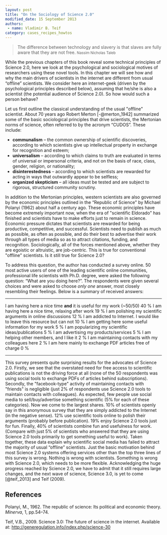 ```yaml
---
layout: post
title: "On the Sociology of Science 2.0"
modified_date: 15 September 2013
authors:
 - name: Vladimir B. Teif
category: cases_recipes_howtos
---
```


> The difference between technology and slavery is that slaves are fully aware that they are not free.
<small>Nassim Nicholas Taleb</small>

While the previous chapters of this book reveal some technical
principles of Science 2.0, here we look at the psychological and
sociological motives of researchers using these novel tools. In this
chapter we will see how and why the main drivers of scientists in the
internet are different from usual “offline” scientists. We consider here
an internet-geek (driven by the psychological principles described
below), assuming that he/she is also a scientist (the potential audience
of Science 2.0). So how would such a person behave?

Let us first outline the classical understanding of the usual "offline"
scientist. About 70 years ago Robert Merton [-@merton_1942] summarized some of
the basic sociological principles that drive scientists, the Mertonian
norms of science, often referred to by the acronym “CUDOS”. These
include:

* **communalism** – the common ownership of scientific discoveries,
according to which scientists give up intellectual property in exchange
for recognition and esteem;
* **universalism** – according to which claims
to truth are evaluated in terms of universal or impersonal criteria, and
not on the basis of race, class, gender, religion, or nationality;
* **disinterestedness** – according to which scientists are rewarded for
acting in ways that outwardly appear to be selfless;
* **organized skepticism** – all ideas must be tested and are subject to rigorous,
structured community scrutiny.

In addition to the Mertonian principles, western scientists are also
governed by the economic principles outlined in the “Republic of
Science" by Michael Polanyi (1962) about half a century ago. These
economic principles have become extremely important now, when the era of
"scientific Eldorado" has finished and scientists have to make efforts
just to remain in science. Economic pressure dictates that scientists
are rewarded for being productive, competitive, and successful.
Scientists need to publish as much as possible, as often as possible,
and do their best to advertise their work through all types of media so
as to attract citations, funding, and recognition. Sociologically, all
of the forces mentioned above, whether they are egoistic or altruistic,
are job-centric. This is true for conventional "offline" scientists. Is
it still true for Science 2.0?

To address this question, the author has conducted a survey online. 50
most active users of one of the leading scientific online communities,
professional life scientists with Ph.D. degree, were asked the following
question: “What are you doing here?”. The respondents were given several
choices and were asked to choose *only one* answer, most closely
resembling their feelings. Below is a summary of received answers:

---------------------------------------------------------------------------- ------
I am having here a nice time **and** it is useful for my work (\~50/50)        40 %
I am having here a nice time, relaxing after work                              19 %
I am polishing my scientific arguments in online discussions                   12 %
I am addicted to Internet. I would like to leave this resource but can not     10 %
I am getting here some useful information for my work                           5 %
I am popularizing my scientific ideas/publications                              5 %
I am advertising my products/services                                           5 %
I am helping other members, and I like it                                       2 %
I am maintaining contacts with my colleagues here                               2 %
I am here mainly to exchange PDF articles free of charge                        0 %
---------------------------------------------------------------------------- ------

This survey presents quite surprising results for the advocates of
Science 2.0. Firstly, we see that the overstated need for free access to
scientific publications is not the driving force at all (none of the 50
respondents was using social tools to exchange PDFs of articles behind
subscriptions). Secondly, the "facebook-type" activity of maintaining
contacts with "friends" is negligible (just 2% of respondents use
Science 2.0 tools to maintain contacts with colleagues). As expected,
few people use social media to sell/buy/advertise something scientific
(5% for each of these categories). Now we come to the largest shares.
10% of scientists openly say in this anonymous survey that they are
simply addicted to the Internet (in the negative sense). 12% use
scientific tools online to polish their arguments (probably before
publication). 19% enjoy Science 2.0 tools just for fun. Finally, 40% of
scientists combine fun and usefulness for work. (Compare with just 5% of
scientists who answered that they are using Science 2.0 tools primarily
to get something useful to work). Taken together, these data explain why
scientific social media has failed to attract the majority of usual
“offline” scientists. Just the basic motivation behind most Science 2.0
systems offering services other than the top three lines of this survey
is wrong. Nothing is wrong with scientists. Something is wrong with
Science 2.0, which needs to be more flexible. Acknowledging the huge
progress reached by Science 2.0, we have to admit that it still requires
large changes, and the next wave of science, Science 3.0, is yet to come [@teif_2013] and Teif (2009).

## References

Polanyi, M., 1962. The republic of science: Its political and economic
theory. *Minerva*, 1, pp.54–74.

Teif, V.B., 2009. Science 3.0: The future of science in the internet.
Available at: <http://generegulation.info/index.php/science-30>
